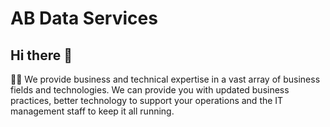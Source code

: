 # AB Data Services

## Hi there 👋

🙋‍♀️ We provide business and technical expertise in a vast array of business fields and technologies. We can provide you with updated business practices, better technology to support your operations and the IT management staff to keep it all running.

<!--

**Here are some ideas to get you started:**


🌈 Contribution guidelines - how can the community get involved?
👩‍💻 Useful resources - where can the community find your docs? Is there anything else the community should know?
🍿 
🧙 Remember, you can do mighty things with the power of [Markdown](https://docs.github.com/github/writing-on-github/getting-started-with-writing-and-formatting-on-github/basic-writing-and-formatting-syntax)
-->
